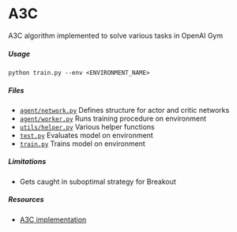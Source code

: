 # A3C
A3C algorithm implemented to solve various tasks in OpenAI Gym

##### Usage
```python train.py --env <ENVIRONMENT_NAME> ```

##### Files
- [```agent/network.py```](agent/network.py) Defines structure for actor and critic networks
- [```agent/worker.py```](agent/worker.py) Runs training procedure on environment
- [```utils/helper.py```](utils/worker.py) Various helper functions
- [```test.py```](test.py) Evaluates model on environment
- [```train.py```](train.py) Trains model on environment

##### Limitations
- Gets caught in suboptimal strategy for Breakout

##### Resources
- [A3C implementation](https://medium.com/emergent-future/simple-reinforcement-learning-with-tensorflow-part-8-asynchronous-actor-critic-agents-a3c-c88f72a5e9f2)
